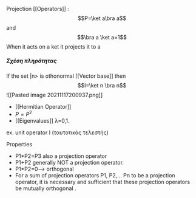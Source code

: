 Projection [[Operators]] :
$$P=\ket a\bra a$$
and $$\bra a \ket a=1$$
When it acts on a ket it projects it to a
##### Σχέση πληρότητας
If the set |n> is othonormal [[Vector base]] then
$$I=\ket n \bra n$$
![[Pasted image 20211117200937.png]]
-  [[Hermitian Operator]]
- $P=P^2$
- [[Eigenvalues]] λ=0,1.

ex. unit operator I (ταυτοτικός τελεστής)

Properties
- P1*P2=P3 also a projection operator
- P1+P2 generally NOT a projection operator.
- P1*P2=0--> orthogonal
- For a sum of projection operators P1, P2,... Pn to be a projection operator, it is necessary and sufficient that these projection operators be mutually orthogonal .
